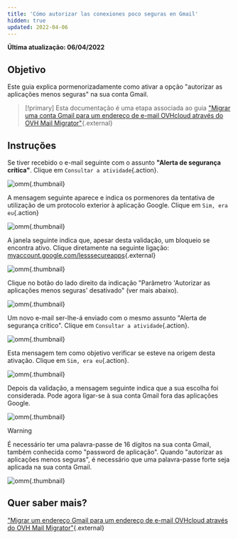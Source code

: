 ```yaml
---
title: 'Cómo autorizar las conexiones poco seguras en Gmail'
hidden: true
updated: 2022-04-06
---
```


**Última atualização: 06/04/2022**

## Objetivo


Este guia explica pormenorizadamente como ativar a opção "autorizar as aplicações menos seguras" na sua conta Gmail.

> [!primary] Esta documentação é uma etapa associada ao guia
> ["Migrar uma conta Gmail para um endereço de e-mail OVHcloud através do OVH Mail Migrator"](/pages/web_cloud/email_and_collaborative_solutions/migrating/migrate_gmail_to_ovhcloud_by_omm){.external}

## Instruções

Se tiver recebido o e-mail seguinte com o assunto **"Alerta de segurança crítica"**. Clique em `Consultar a atividade`{.action}.

![omm](images/OMM-gmail-security-01.png){.thumbnail}

A mensagem seguinte aparece e indica os pormenores da tentativa de utilização de um protocolo exterior à aplicação Google. Clique em `Sim, era eu`{.action}

![omm](images/OMM-gmail-security-02.png){.thumbnail}

A janela seguinte indica que, apesar desta validação, um bloqueio se encontra ativo. Clique diretamente na seguinte ligação: [myaccount.google.com/lesssecureapps](https://myaccount.google.com/lesssecureapps){.external}

![omm](images/OMM-gmail-security-03.png){.thumbnail}

Clique no botão do lado direito da indicação "Parâmetro 'Autorizar as aplicações menos seguras' desativado" (ver mais abaixo).

![omm](images/OMM-gmail-security-04.png){.thumbnail}

Um novo e-mail ser-lhe-á enviado com o mesmo assunto "Alerta de segurança crítico". Clique em `Consultar a atividade`{.action}.

![omm](images/OMM-gmail-security-05.png){.thumbnail}

Esta mensagem tem como objetivo verificar se esteve na origem desta ativação. Clique em `Sim, era eu`{.action}.

![omm](images/OMM-gmail-security-06.png){.thumbnail}

Depois da validação, a mensagem seguinte indica que a sua escolha foi considerada. Pode agora ligar-se à sua conta Gmail fora das aplicações Google.

![omm](images/OMM-gmail-security-07.png){.thumbnail}

> [!warning]
>
> É necessário ter uma palavra-passe de 16 dígitos na sua conta Gmail, também conhecida como "password de aplicação". Quando "autorizar as aplicações menos seguras", é necessário que uma palavra-passe forte seja aplicada na sua conta Gmail.
>
> ![omm](images/OMM-gmail-security-08.png){.thumbnail}
>

## Quer saber mais?

["Migrar um endereço Gmail para um endereço de e-mail OVHcloud através do OVH Mail Migrator"](/pages/web_cloud/email_and_collaborative_solutions/migrating/migrate_gmail_to_ovhcloud_by_omm){.external}
